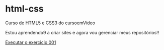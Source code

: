 # html-css
Curso de HTML5 e CSS3 do cursoemVídeo

Estou aprendendo9 a criar sites e agora vou gerenciar meus repositórios!!

<a href="https://jeharh.github.io/html-css/exercicios/ex001/index.html"> Executar o exercicio 001</a>